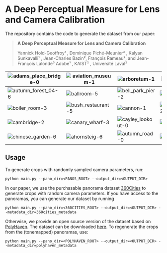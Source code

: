 # A Deep Perceptual Measure for Lens and Camera Calibration

The repository contains the code to generate the dataset from our paper:

> **A Deep Perceptual Measure for Lens and Camera Calibration**
>
> Yannick Hold-Geoffroy¹ , Dominique Piché-Meunier³ , Kalyan Sunkavalli¹ , Jean-Charles Bazin², François Rameau², and Jean-François Lalonde³
> Adobe¹ , KAIST² , Université Laval²

| ![adams_place_bridge-0](https://i.imgur.com/5gZnX6W.jpg) | ![aviation_museum-1](https://i.imgur.com/Gy74ILo.jpg) | ![arboretum-1](https://i.imgur.com/PJJ3s8k.jpg)      | ![aristea_wreck-0](https://i.imgur.com/d0cNr7t.jpg)     |
| -------------------------------------------------------- | ----------------------------------------------------- | ---------------------------------------------------- | ------------------------------------------------------- |
| ![autumn_forest_04-6](https://i.imgur.com/05vRj1A.jpg)   | ![ballroom-5](https://i.imgur.com/syIkSym.jpg)        | ![bell_park_pier-2](https://i.imgur.com/C5l4gvO.jpg) | ![blue_grotto-6](https://i.imgur.com/mQZeusv.jpg)       |
| ![boiler_room-3](https://i.imgur.com/e13V21f.jpg)        | ![bush_restaurant-5](https://i.imgur.com/WILYc1Q.jpg) | ![cannon-1](https://i.imgur.com/rBe3Mhi.jpg)         | ![carpentry_shop_02-0](https://i.imgur.com/K4PLmSz.jpg) |
| ![cambridge-2](https://i.imgur.com/CP58iQl.jpg)          | ![canary_wharf-3](https://i.imgur.com/dHXd2ru.jpg)    | ![cayley_lookout-0](https://i.imgur.com/zKsOplZ.jpg) | ![colosseum-2](https://i.imgur.com/3pkF2Og.jpg)         |
| ![chinese_garden-6](https://i.imgur.com/MAjTpL0.jpg)     | ![ahornsteig-6](https://i.imgur.com/Yn0RuMR.jpg)      | ![autumn_road-0](https://i.imgur.com/rmbU5mf.jpg)    | ![country_club-2](https://i.imgur.com/7NmoiZi.jpg)      |



## Usage

To generate crops with randomly sampled camera parameters, run:

```
python main.py --pano_dir=<PANOS_ROOT> --output_dir=<OUTPUT_DIR>
```

In our paper, we use the purchasable panorama dataset [360Cities](https://www.360cities.net/) to generate crops with random camera parameters. If you have access to the panoramas, you can generate our dataset by running

```
python main.py --pano_dir=<360CITIES_ROOT> --output_dir=<OUTPUT_DIR> --metadata_dir=360cities_metadata
```

Otherwise, we provide an open source version of the dataset based on [PolyHaven](https://polyhaven.com/hdris). The dataset can be downloaded [here](https://drive.google.com/drive/folders/1nMxqZjNlmNKm4Nzz1pYPBwgGCK-_49vx?usp=sharing). To regenerate the crops from the (tonemapped) panoramas, use:

```
python main.py --pano_dir=<POLYHAVEN_ROOT> --output_dir=<OUTPUT_DIR> --metadata_dir=polyhaven_metadata
```

